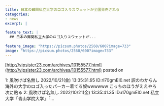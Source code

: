 ```yaml
---
title: 日本の難関私立大学のロゴ入りスウェットが全国発売される
categories:
- news
excerpt: |
  
feature_text: |
  ## 日本の難関私立大学のロゴ入りスウェットが...
  
feature_image: "https://picsum.photos/2560/600?image=733"
image: "https://picsum.photos/2560/600?image=733"
---
```


[http://vipsister23.com/archives/10155577.html](http://vipsister23.com/archives/10155577.html)
posted on 

<!--more-->

1: 風吹けば名無し 2022/10/21(金) 13:35:31.95 ID:rl70gmEI0.net 訳のわからん海外の大学のロゴ入ったパーカー着てる奴wwwwww こっちのほうがええやろ 次に貼る 2: 風吹けば名無し 2022/10/21(金) 13:35:41.35 ID:rl70gmEI0.net 私立大学「青山学院大学」「...
